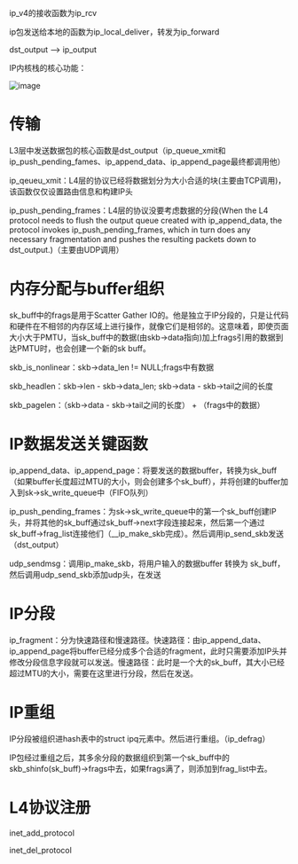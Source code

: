 ip_v4的接收函数为ip_rcv

ip包发送给本地的函数为ip_local_deliver，转发为ip_forward

dst_output --> ip_output

IP内核栈的核心功能：

![image](http://www.embeddedlinux.org.cn/linux_net/0596002556/images/understandlni_1801.jpg)

# 传输

L3层中发送数据包的核心函数是dst_output（ip_queue_xmit和ip_push_pending_fames、ip_append_data、ip_append_page最终都调用他）

ip_qeueu_xmit：L4层的协议已经将数据划分为大小合适的块(主要由TCP调用)，该函数仅仅设置路由信息和构建IP头

ip_push_pending_frames：L4层的协议没要考虑数据的分段(When the L4 protocol needs to flush the output queue created with ip_append_data, the protocol invokes ip_push_pending_frames, which in turn does any necessary fragmentation and pushes the resulting packets down to dst_output.)（主要由UDP调用）

# 内存分配与buffer组织

sk_buff中的frags是用于Scatter Gather IO的。他是独立于IP分段的，只是让代码和硬件在不相邻的内存区域上进行操作，就像它们是相邻的。这意味着，即使页面大小大于PMTU，当sk_buff中的数据(由skb->data指向)加上frags引用的数据到达PMTU时，也会创建一个新的sk buff。

skb_is_nonlinear：skb->data_len != NULL;frags中有数据

skb_headlen：skb->len - skb->data_len; skb->data - skb->tail之间的长度

skb_pagelen：（skb->data - skb->tail之间的长度） + （frags中的数据）

# IP数据发送关键函数

ip_append_data、ip_append_page：将要发送的数据buffer，转换为sk_buff（如果buffer长度超过MTU的大小，则会创建多个sk_buff），并将创建的buffer加入到sk->sk_write_queue中（FIFO队列）

ip_push_pending_frames：为sk->sk_write_queue中的第一个sk_buff创建IP头，并将其他的sk_buff通过sk_buff->next字段连接起来，然后第一个通过sk_buff->frag_list连接他们（__ip_make_skb完成）。然后调用ip_send_skb发送（dst_output）

udp_sendmsg：调用ip_make_skb，将用户输入的数据buffer 转换为 sk_buff，然后调用udp_send_skb添加udp头，在发送

# IP分段

ip_fragment：分为快速路径和慢速路径。快速路径：由ip_append_data、ip_append_page将buffer已经分成多个合适的fragment，此时只需要添加IP头并修改分段信息字段就可以发送。慢速路径：此时是一个大的sk_buff，其大小已经超过MTU的大小，需要在这里进行分段，然后在发送。

# IP重组

IP分段被组织进hash表中的struct ipq元素中。然后进行重组。（ip_defrag）

IP包经过重组之后，其多余分段的数据组织到第一个sk_buff中的skb_shinfo(sk_buff)->frags中去，如果frags满了，则添加到frag_list中去。

# L4协议注册

inet_add_protocol 

inet_del_protocol